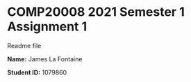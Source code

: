 # COMP20008 2021 Semester 1 Assignment 1
Readme file

**Name:** James La Fontaine

**Student ID:** 1079860